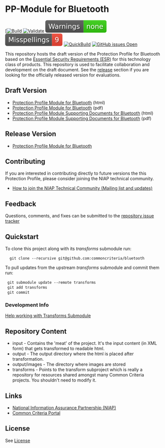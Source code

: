 
PP-Module for Bluetooth
===============
[![Build](https://github.com/commoncriteria/bluetooth/workflows/Build/badge.svg)
![Validate](https://github.com/commoncriteria/bluetooth/workflows/Validate/badge.svg)
[![SanityChecks](https://raw.githubusercontent.com/commoncriteria/bluetooth/gh-pages/master/warnings-badge.svg)](https://github.com/commoncriteria/bluetooth/blob/gh-pages/SanityChecksOutput.md)
[![SpellCheck](https://raw.githubusercontent.com/commoncriteria/bluetooth/gh-pages/master/spell-badge.svg)](https://github.com/commoncriteria/bluetooth/blob/gh-pages/SpellCheckReport.txt)
[![QuickBuild](https://github.com/commoncriteria/bluetooth/actions/workflows/quick_build.yml/badge.svg)](https://commoncriteria.github.io/bluetooth)
[![GitHub issues Open](https://img.shields.io/github/issues/commoncriteria/bluetooth.svg?maxAge=2592000)](https://github.com/commoncriteria/bluetooth/issues) 

This repository hosts the draft version of the Protection Profile for Bluetooth based on the 
[Essential Security Requirements (ESR)](https://commoncriteria.github.io/pp/bluetooth/bluetooth-esr.html) for this technology class of 
products. 
This repository is used to facilitate collaboration and development on the draft document. 
See the [release](#Release-Version) section if you are looking for the officially released version for evaluations. 

## Draft Version

* [Protection Profile Module for Bluetooth](https://commoncriteria.github.io/pp/bluetooth/bluetooth-release.html) (html)
* [Protection Profile Module for Bluetooth](https://commoncriteria.github.io/pp/bluetooth/bluetooth-release.pdf) (pdf)
* [Protection Profile Module Supporting Documents for Bluetooth](https://commoncriteria.github.io/pp/bluetooth/bluetooth-sd.html) (html)
* [Protection Profile Module Supporting Documents for Bluetooth](https://commoncriteria.github.io/pp/bluetooth/bluetooth-sd.pdf) (pdf)

## Release Version
* [Protection Profile Module for Bluetooth](https://www.niap-ccevs.org/Profile/Info.cfm?PPID=425&id=425)

## Contributing

If you are interested in contributing directly to future versions the this Protection Profile, please consider joining the NIAP technical community.
* [How to join the NIAP Technical Community (Mailing list and updates)](https://www.niap-ccevs.org/NIAP_Evolution/tech_communities.cfm)

## Feedback

Questions, comments, and fixes can be submitted to the [repository issue tracker](https://github.com/commoncriteria/bluetooth/issues)

## Quickstart
To clone this project along with its _transforms_ submodule run:

````
  git clone --recursive git@github.com:commoncriteria/bluetooth
````
To pull updates from the upstream _transforms_ submodule and commit them run:
````
 git submodule update --remote transforms
 git add transforms
 git commit
````

### Development Info
[Help working with Transforms Submodule](https://github.com/commoncriteria/transforms/wiki/Working-with-Transforms-as-a-Submodule)

## Repository Content
* input - Contains the 'meat' of the project. It's the input content (in XML form) that gets transformed to readable html.
* output - The output directory where the html is placed after transformation.
* output/images - The directory where images are stored
* transforms - Points to the transform subproject which is really a repository for resources shared amongst many Common Criteria projects. You shouldn't need to modify it.

## Links 
* [National Information Assurance Partnership (NIAP)](https://www.niap-ccevs.org/)
* [Common Criteria Portal](https://www.commoncriteriaportal.org/)

## License
See [License](./LICENSE)
